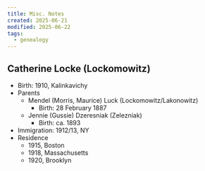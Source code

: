 ```yaml
---
title: Misc. Notes
created: 2025-06-21
modified: 2025-06-22
tags:
  - genealogy
---
```


## Catherine Locke (Lockomowitz)

- Birth: 1910, Kalinkavichy
- Parents
	- Mendel (Morris, Maurice) Luck (Lockomowitz/Lakonowitz)
		- Birth: 28 February 1887
	- Jennie (Gussie) Dzeresniak (Zelezniak)
		- Birth: ca. 1893
- Immigration: 1912/13, NY
- Residence
	- 1915, Boston
	- 1918, Massachusetts
	- 1920, Brooklyn
